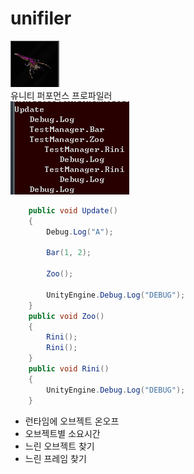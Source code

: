 unifiler
====
![rini](rini.png)
<br>
유니티 퍼포먼스 프로파일러<br>
![cg](cg.png)
<br>
```cs
    public void Update()
    {
        Debug.Log("A");

        Bar(1, 2);

        Zoo();

        UnityEngine.Debug.Log("DEBUG");
    }
    public void Zoo()
    {
        Rini();
        Rini();
    }
    public void Rini()
    {
        UnityEngine.Debug.Log("DEBUG");
    }
```

* 런타임에 오브젝트 온오프
* 오브젝트별 소요시간
* 느린 오브젝트 찾기
* 느린 프레임 찾기
